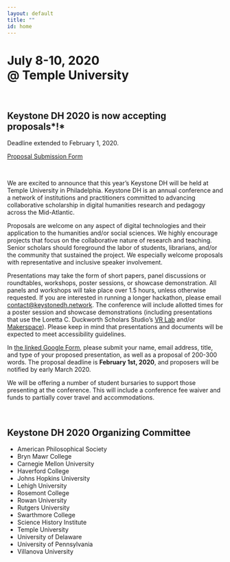 ```yaml
---
layout: default
title: ""
id: home
---
```


# July 8-10, 2020<br/>@ Temple University

<!-- <div class="site-nav">{% include navigation.html %}</div> -->
<br/>

## Keystone DH 2020 is now accepting proposals*!*  
Deadline extended to February 1, 2020.

<a class="button button-dark-blue" href="https://docs.google.com/forms/d/e/1FAIpQLSfyIe3KUDXoXSUe_bF3CZ2fuOB0LAP6jPkXWyo0DsvKgsNcHQ/viewform" target="_blank">Proposal Submission Form</a>

<br/>

We are excited to announce that this year’s Keystone DH will be held at Temple University in Philadelphia. Keystone DH is an annual conference and a network of institutions and practitioners committed to advancing collaborative scholarship in digital humanities research and pedagogy across the Mid-Atlantic.

Proposals are welcome on any aspect of digital technologies and their application to the humanities and/or social sciences. We highly encourage projects that focus on the collaborative nature of research and teaching. Senior scholars should foreground the labor of students, librarians, and/or the community that sustained the project. We especially welcome proposals with representative and inclusive speaker involvement.

Presentations may take the form of short papers, panel discussions or roundtables, workshops, poster sessions, or showcase demonstration. All panels and workshops will take place over 1.5 hours, unless otherwise requested. If you are interested in running a longer hackathon, please email contact@keystonedh.network. The conference will include allotted times for a poster session and showcase demonstrations (including presentations that use the Loretta C. Duckworth Scholars Studio’s [VR Lab](https://library.temple.edu/spaces/34) and/or [Makerspace](https://library.temple.edu/spaces/28)). Please keep in mind that presentations and documents will be expected to meet accessibility guidelines. 

In [the linked Google Form](https://docs.google.com/forms/d/e/1FAIpQLSfyIe3KUDXoXSUe_bF3CZ2fuOB0LAP6jPkXWyo0DsvKgsNcHQ/viewform), please submit your name, email address, title, and type of your proposed presentation, as well as a proposal of 200-300 words. The proposal deadline is **February 1st, 2020**, and proposers will be notified by early March 2020.

We will be offering a number of student bursaries to support those presenting at the conference. This will include a conference fee waiver and funds to partially cover travel and accommodations. 

<br/>

## Keystone DH 2020 Organizing Committee

- American Philosophical Society
- Bryn Mawr College
- Carnegie Mellon University
- Haverford College
- Johns Hopkins University
- Lehigh University
- Rosemont College
- Rowan University
- Rutgers University
- Swarthmore College
- Science History Institute 
- Temple University
- University of Delaware
- University of Pennsylvania
- Villanova University
